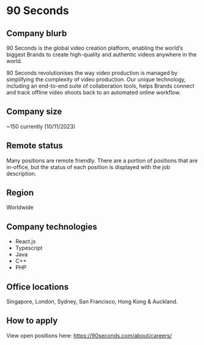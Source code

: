 # 90 Seconds

## Company blurb

90 Seconds is the global video creation platform, enabling the world’s biggest Brands to create high-quality and authentic videos anywhere in the world.

90 Seconds revolutionises the way video production is managed by simplifying the complexity of video production. Our unique technology, including an end-to-end suite of collaboration tools, helps Brands connect and track offline video shoots back to an automated online workflow.

## Company size

~150 currently (10/11/2023)

## Remote status

Many positions are remote friendly. There are a portion of positions that are in-office, but the status of each position is displayed with the job description.

## Region

Worldwide

## Company technologies

- React.js
- Typescript
- Java
- C++
- PHP

## Office locations

Singapore, London, Sydney, San Francisco, Hong Kong & Auckland.

## How to apply

View open positions here:
https://90seconds.com/about/careers/